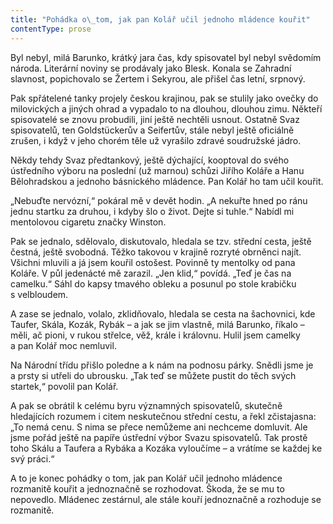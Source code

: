 ```yaml
---
title: "Pohádka o\_tom, jak pan Kolář učil jednoho mládence kouřit"
contentType: prose
---
```


<section>

Byl nebyl, milá Barunko, krátký jara čas, kdy spisovatel byl nebyl svědomím národa. Literární noviny se prodávaly jako Blesk. Konala se Zahradní slavnost, popichovalo se Žertem i Sekyrou, ale přišel čas letní, srpnový.

Pak spřátelené tanky projely českou krajinou, pak se stulily jako ovečky do milovických a jiných ohrad a vypadalo to na dlouhou, dlouhou zimu. Někteří spisovatelé se znovu probudili, jiní ještě nechtěli usnout. Ostatně Svaz spisovatelů, ten Goldstückerův a Seifertův, stále nebyl ještě oficiálně zrušen, i když v jeho chorém těle už vyrašilo zdravé soudružské jádro.

Někdy tehdy Svaz předtankový, ještě dýchající, kooptoval do svého ústředního výboru na poslední (už marnou) schůzi Jiřího Koláře a Hanu Bělohradskou a jednoho básnického mládence. Pan Kolář ho tam učil kouřit.

„Nebuďte nervózní,“ pokáral mě v devět hodin. „A nekuřte hned po ránu jednu startku za druhou, i kdyby šlo o život. Dejte si tuhle.“ Nabídl mi mentolovou cigaretu značky Winston.

Pak se jednalo, sdělovalo, diskutovalo, hledala se tzv. střední cesta, ještě čestná, ještě svobodná. Těžko takovou v krajině rozryté obrněnci najít. Všichni mluvili a já jsem kouřil ostošest. Povinně ty mentolky od pana Koláře. V půl jedenácté mě zarazil. „Jen klid,“ povídá. „Teď je čas na camelku.“ Sáhl do kapsy tmavého obleku a posunul po stole krabičku s velbloudem.

A zase se jednalo, volalo, zklidňovalo, hledala se cesta na šachovnici, kde Taufer, Skála, Kozák, Rybák – a jak se jim vlastně, milá Barunko, říkalo – měli, ač pioni, v rukou střelce, věž, krále i královnu. Hulil jsem camelky a pan Kolář moc nemluvil.

Na Národní třídu přišlo poledne a k nám na podnosu párky. Snědli jsme je a prsty si utřeli do ubrousku. „Tak teď se můžete pustit do těch svých startek,“ povolil pan Kolář.

A pak se obrátil k celému byru významných spisovatelů, skutečně hledajících rozumem i citem neskutečnou střední cestu, a řekl zčistajasna: „To nemá cenu. S nima se přece nemůžeme ani nechceme domluvit. Ale jsme pořád ještě na papíře ústřední výbor Svazu spisovatelů. Tak prostě toho Skálu a Taufera a Rybáka a Kozáka vyloučíme – a vrátíme se každej ke svý práci.“

A to je konec pohádky o tom, jak pan Kolář učil jednoho mládence rozmanitě kouřit a jednoznačně se rozhodovat. Škoda, že se mu to nepovedlo. Mládenec zestárnul, ale stále kouří jednoznačně a rozhoduje se rozmanitě.

</section>
